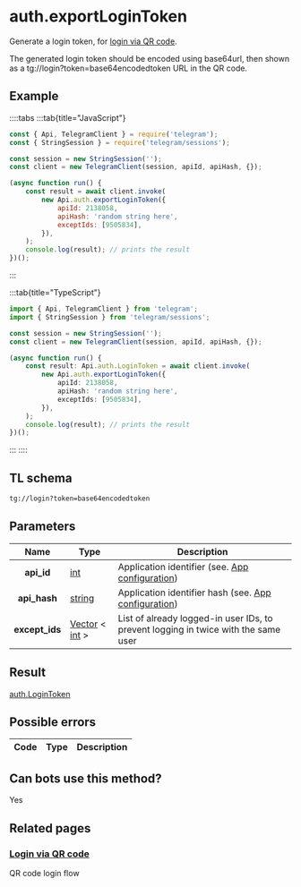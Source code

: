 # auth.exportLoginToken

Generate a login token, for [login via QR code](https://core.telegram.org/api/qr-login).

The generated login token should be encoded using base64url, then shown as a tg://login?token=base64encodedtoken URL in the QR code.

## Example

::::tabs
:::tab{title="JavaScript"}

```js
const { Api, TelegramClient } = require('telegram');
const { StringSession } = require('telegram/sessions');

const session = new StringSession('');
const client = new TelegramClient(session, apiId, apiHash, {});

(async function run() {
    const result = await client.invoke(
        new Api.auth.exportLoginToken({
            apiId: 2138058,
            apiHash: 'random string here',
            exceptIds: [9505834],
        }),
    );
    console.log(result); // prints the result
})();
```

:::

:::tab{title="TypeScript"}

```ts
import { Api, TelegramClient } from 'telegram';
import { StringSession } from 'telegram/sessions';

const session = new StringSession('');
const client = new TelegramClient(session, apiId, apiHash, {});

(async function run() {
    const result: Api.auth.LoginToken = await client.invoke(
        new Api.auth.exportLoginToken({
            apiId: 2138058,
            apiHash: 'random string here',
            exceptIds: [9505834],
        }),
    );
    console.log(result); // prints the result
})();
```

:::
::::

## TL schema

```txt
tg://login?token=base64encodedtoken
```

## Parameters

|      Name      | Type                                                                                              | Description                                                                             |
| :------------: | ------------------------------------------------------------------------------------------------- | --------------------------------------------------------------------------------------- |
|   **api_id**   | [int](https://core.telegram.org/type/int)                                                         | Application identifier (see. [App configuration](https://core.telegram.org/myapp))      |
|  **api_hash**  | [string](https://core.telegram.org/type/string)                                                   | Application identifier hash (see. [App configuration](https://core.telegram.org/myapp)) |
| **except_ids** | [Vector](https://core.telegram.org/type/Vector%20t) < [int](https://core.telegram.org/type/int) > | List of already logged-in user IDs, to prevent logging in twice with the same user      |

## Result

[auth.LoginToken](https://core.telegram.org/type/auth.LoginToken)

## Possible errors

| Code | Type | Description |
| :--: | ---- | ----------- |

## Can bots use this method?

Yes

## Related pages

### [Login via QR code](https://core.telegram.org/api/qr-login)

QR code login flow
